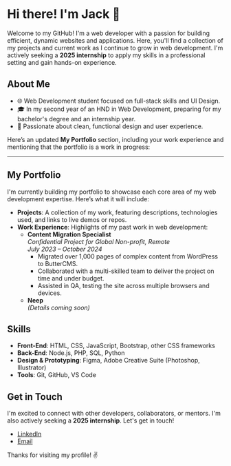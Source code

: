 
# Hi there! I'm Jack 👋

Welcome to my GitHub! I'm a web developer with a passion for building efficient, dynamic websites and applications. Here, you'll find a collection of my projects and current work as I continue to grow in web development. I'm actively seeking a **2025 internship** to apply my skills in a professional setting and gain hands-on experience.

## About Me

- 🌐 Web Development student focused on full-stack skills and UI Design.
- 🎓 In my second year of an HND in Web Development, preparing for my bachelor's degree and an internship year.
- 🚀 Passionate about clean, functional design and user experience.

Here’s an updated **My Portfolio** section, including your work experience and mentioning that the portfolio is a work in progress:

---

## My Portfolio

I'm currently building my portfolio to showcase each core area of my web development expertise. Here’s what it will include:

- **Projects**: A collection of my work, featuring descriptions, technologies used, and links to live demos or repos.
- **Work Experience**: Highlights of my past work in web development:
  - **Content Migration Specialist**  
    *Confidential Project for Global Non-profit, Remote*  
    *July 2023 – October 2024*  
    - Migrated over 1,000 pages of complex content from WordPress to ButterCMS.
    - Collaborated with a multi-skilled team to deliver the project on time and under budget.
    - Assisted in QA, testing the site across multiple browsers and devices.
  - **Neep**  
    *(Details coming soon)*

## Skills

- **Front-End**: HTML, CSS, JavaScript, Bootstrap, other CSS frameworks
- **Back-End**: Node.js, PHP, SQL, Python
- **Design & Prototyping**: Figma, Adobe Creative Suite (Photoshop, Illustrator)
- **Tools**: Git, GitHub, VS Code

## Get in Touch

I'm excited to connect with other developers, collaborators, or mentors. I'm also actively seeking a **2025 internship**. Let's get in touch!

- [LinkedIn](https://www.linkedin.com/in/jackirhenderson/)
- [Email](mailto:jack@teamhendo.com)
  
Thanks for visiting my profile! ✌️
